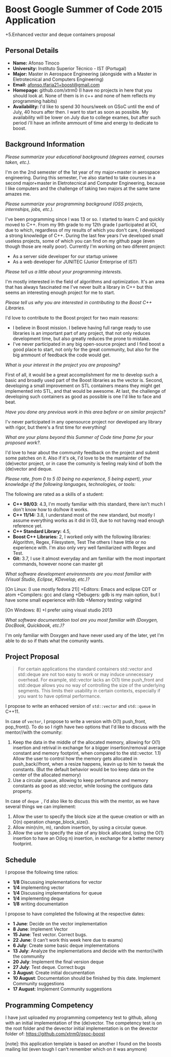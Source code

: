 Boost Google Summer of Code 2015 Application
=======================================================
+5.Enhanced vector and deque containers proposal


Personal Details
----------------

  - **Name:** Afonso Tinoco
  - **University:** Instituto Superior Técnico - IST (Portugal)
  - **Major:** Master in Aerospace Engineering (alongside with a Master in Eletrotecnical and Computers Engineering)
  - **Email:** afonso.tfaria21+boost@gmail.com
  - **Homepage:** github.com/xtrm0 (I have no projects in here that you should look at. None of them is in c++ and none of hem reflects my programming habits)
  - **Availability:** I'd like to spend 30 hours/week on GSoC until the end of July, 40 hours after then.
      I want to start as soon as possible. My availability will be lower on July due to college exames, but after such
      period i'll have an infinite ammount of time and energy to dedicate to boost.




Background Information
----------------------

_Please summarize your educational background (degrees earned, courses taken, etc.)._

I'm on the 2nd semester of the 1st year of my major+master in aerospace engineering. During this semester, I've also started to take courses in a second major+master
in Eletrotecnical and Computer Engineering, because I like computers and the challenge of taking two majors at the same tame amazes me.


_Please summarize your programming background (OSS projects, internships, jobs, etc.)._

I've been programming since I was 13 or so. I started to learn C and quickly moved to C++. From my 9th grade to my 12th grade
I participated at IOI, due to which, regardless of my results of which you don't care, I developed a strong knowledge of C++.
During the last few years I've developed small useless projects, some of which you can find on my github page (even though those are really poor).
Currently I'm working on two diferent project:
+ As a server side developer for our startup uniwee
+ As a web developer for JUNITEC (Junior Enterprise of IST)


_Please tell us a little about your programming interests._

I'm mostly interested in the field of algorithms and optimization. It's an area that has always fascinated me
I've never built a library in C++ but this seems an interesting enough project for me to start.


_Please tell us why you are interested in contributing to the Boost C++ Libraries._

I'd love to contribute to the Boost project for two main reasons:
+ I believe in Boost mission. I believe having full range ready to use libraries is an important part of any project, that not only reduces development time, but also greatly reduces the prone to mistake.
+ I've never participated in any big open-source project and I find boost a good place to start, not only for the great community, but also for the big ammount of feedback the code would get.


_What is your interest in the project you are proposing?_

First of all, it would be a great accomplishment for me to develop such a basic and broadly used part of the Boost libraries as the vector is.
Second, developing a small improvement on STL containers means they might get implemented into STL, and that would be awesome.
At last, the challenge of developing such containers as good as possible is one I'd like to face and beat.


_Have you done any previous work in this area before or on similar projects?_

I'v never participated in any opensource project nor developed any library with rigor, but there's a first time for everything!


_What are your plans beyond this Summer of Code time frame for your proposed work?._

I'd love to hear about the community feedback on the project and submit some patches on it. Also if it's ok, I'd love to be the mantainter of the (de)vector project, or in case the comunity is feeling realy kind of both the (de)vector and deque.


_Please rate, from 0 to 5 (0 being no experience, 5 being expert), your knowledge of the following languages, technologies, or tools:_

The following are rated as a skills of a student:

  - **C++ 98/03**: 4.3, I'm mostly familiar with this standard, there isn't much I don't know how to do/how it works.
  - **C++ 11/14:** 3.8, I understand most of the new standard, but mostly I assume everything works as it did in 03, due to not having read enough reference yet.
  - **C++ Standard Library:** 4.5,  
  - **Boost C++ Libraries:** 2, I worked only with the following libraries:
      Algorithm, Regex, Filesystem, Test
      The others I have little or no experience with. I'm also only very well familiarized with Regex and Test.
  - **Git:** 3.7, I use it almost everyday and am familiar with the most important commands, however noone can master git


_What software development environments are you most familiar with (Visual Studio, Eclipse, KDevelop, etc.)?_

[On Linux: (I use mostly fedora 21)]
+Editors: Emacs and eclipse CDT or atom
+Compilers: gcc and clang
+Debugers: gdb is my main option, but I have some small experience with lldb
+Memory testing: valgrind

[On Windows: 8]
+I prefer using visual studio 2013

_What software documentation tool are you most familiar with (Doxygen, DocBook, Quickbook, etc.)?_

I'm only familiar with Doxygen and have never used any of the later, yet I'm able to do so if thats what the comunity wants.


Project Proposal
----------------
> For certain applications the standard containers std::vector and std::deque are not too easy to work 
> or may induce unnecessary overhead. For example, std::vector lacks an O(1) time push_front 
> and std::deque allows you no way of controlling the size of the underlying segments. 
> This limits their usability in certain contexts, especially if you want to have optimal performance. 

I propose to write an enhaced version of `std::vector` and `std::queue` in C++11.

In case of `vector`, I propose to write a version with O(1) push_front, pop_front().
To do so I rigth have two options that I'd like to discuss with the mentor//with the comunity:
1) Keep the data in the middle of the allocated memory, allowing for O(1) insertion and retrival in exchange for a bigger
insertion/removal average constant and memory footprint, when compared to the std::vector.
1.1) Allow the user to control how the memory gets allocated in push_back//front, when a resize happens, leavin up to him to tweak the constants.
(But the default behavior would be too keep data on the center of the allocated memory)
2) Use a circular queue, allowing to keep perfomance and memory constants as good as std::vector, while loosing the contiguos data property.

In case of `deque `, I'd also like to discuss this with the mentor, as we have several things we can implement:
1) Allow the user to specify the block size at the queue creation or with an O(n) operation change_block_size().
2) Allow min(n/m, m), random insertion, by using a circular queue.
3) Allow the user to specify the size of any block allocated, losing the O(1) insertion to have an O(log n) insertion, in exchange for a better memory footprint.


Schedule
--------------------------------

I propose the following time ratios:

 - **1/8** Discussing implementations for vector
 - **1/4** implementing vector
 - **1/4** Discussing implementations for queue
 - **1/4** implementing deque
 - **1/8** writing documentation
 
 
 I propose to have completed the following at the respective dates:

 - **1  June**: Decide on the vector implementation
 - **8  June**: Implement Vector
 - **15  June**: Test vector. Correct bugs.
 - **22 June**: (I can't work this week here due to exams)
 - **6  July**: Create some basic deque implementations
 - **13 July**: Analyze the implementations and decide with the mentor//with the community
 - **20 July**: Implement the final version deque
 - **27 July**: Test deque. Correct bugs
 - **3  August**: Create initial documentation
 - **10 August**: Documentation should be finished by this date.
   Implement Community suggestions
 - **17 August**: Implement Community suggestions


Programming Competency
----------------------
 
I have just uploaded my programming competency test to github,
allong with an initial implementation of the (de)vector.
The competency test is on the root folder and the devector initial implementation is on the devector folder of: https://github.com/xtrm0/gsoc-boost

[github]: https://github.com/xtrm0
[comptency test]: https://github.com/xtrm0/gsoc-boost

[note]: this application template is based on another I found on the boosts mailing list (even tough I can't remember which on it was anymore)
